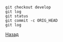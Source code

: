 ```
git checkout develop
git log
git status
git commit -c ORIG_HEAD
git log
```
[Назад](../../readme.md)